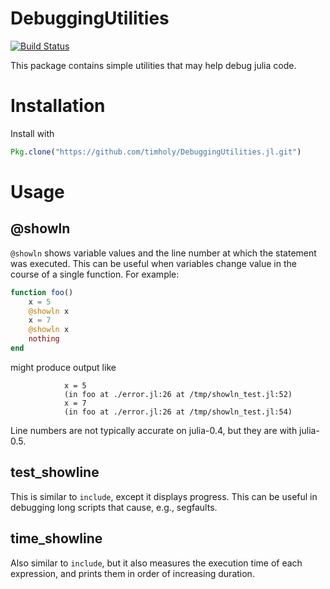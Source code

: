 # DebuggingUtilities

[![Build Status](https://travis-ci.org/timholy/DebuggingUtilities.jl.svg?branch=master)](https://travis-ci.org/timholy/DebuggingUtilities.jl)

This package contains simple utilities that may help debug julia code.

# Installation

Install with

```jl
Pkg.clone("https://github.com/timholy/DebuggingUtilities.jl.git")
```

# Usage

## @showln

`@showln` shows variable values and the line number at which the
statement was executed. This can be useful when variables change value
in the course of a single function. For example:

```jl
function foo()
    x = 5
    @showln x
    x = 7
    @showln x
    nothing
end
```
might produce output like
```
            x = 5
            (in foo at ./error.jl:26 at /tmp/showln_test.jl:52)
            x = 7
            (in foo at ./error.jl:26 at /tmp/showln_test.jl:54)
```
Line numbers are not typically accurate on julia-0.4, but they are with julia-0.5.

## test_showline

This is similar to `include`, except it displays progress. This can be
useful in debugging long scripts that cause, e.g., segfaults.

## time_showline

Also similar to `include`, but it also measures the execution time of
each expression, and prints them in order of increasing duration.
